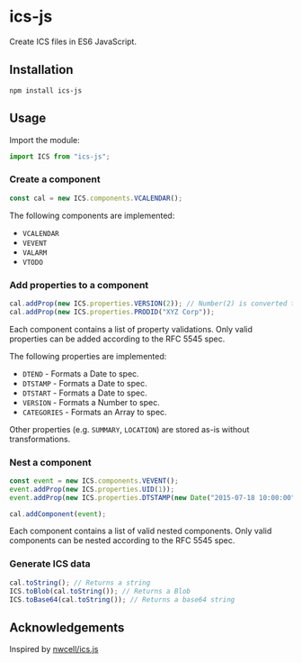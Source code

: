 # ics-js
Create ICS files in ES6 JavaScript.

## Installation

`npm install ics-js`

## Usage

Import the module:

```js
import ICS from "ics-js";
```

### Create a component

```js
const cal = new ICS.components.VCALENDAR();
```

The following components are implemented:

* `VCALENDAR`
* `VEVENT`
* `VALARM`
* `VTODO`

### Add properties to a component

```js
cal.addProp(new ICS.properties.VERSION(2)); // Number(2) is converted to "2.0"
cal.addProp(new ICS.properties.PRODID("XYZ Corp"));
```

Each component contains a list of property validations. Only valid properties
can be added according to the RFC 5545 spec.

The following properties are implemented:

* `DTEND` - Formats a Date to spec.
* `DTSTAMP` - Formats a Date to spec.
* `DTSTART` - Formats a Date to spec.
* `VERSION` - Formats a Number to spec.
* `CATEGORIES` - Formats an Array to spec.

Other properties (e.g. `SUMMARY`, `LOCATION`) are stored as-is without transformations.

### Nest a component

```js
const event = new ICS.components.VEVENT();
event.addProp(new ICS.properties.UID(1));
event.addProp(new ICS.properties.DTSTAMP(new Date("2015-07-18 10:00:00")));

cal.addComponent(event);
```

Each component contains a list of valid nested components. Only valid components
can be nested according to the RFC 5545 spec.

### Generate ICS data

```js
cal.toString(); // Returns a string
ICS.toBlob(cal.toString()); // Returns a Blob
ICS.toBase64(cal.toString()); // Returns a base64 string
```

## Acknowledgements

Inspired by [nwcell/ics.js](https://github.com/nwcell/ics.js)
